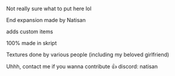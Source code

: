 Not really sure what to put here lol

End expansion made by Natisan

adds custom items

100% made in skript

Textures done by various people (including my beloved girlfriend)

Uhhh, contact me if you wanna contribute 👍
discord: natisan
